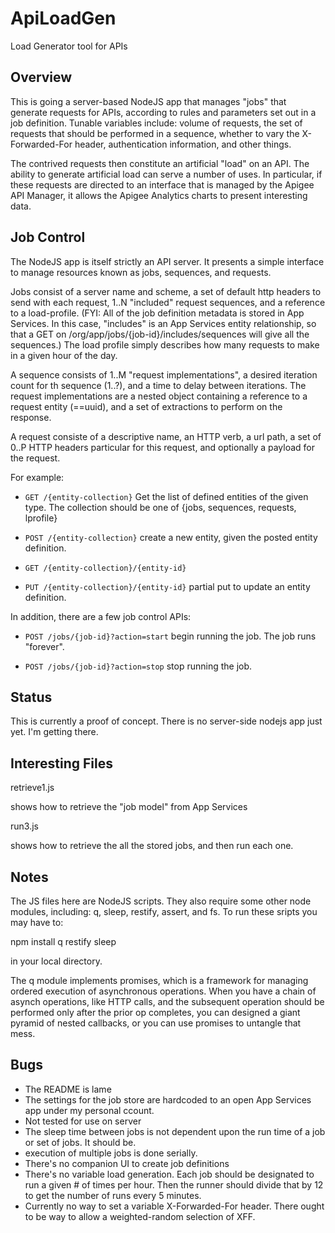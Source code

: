 ApiLoadGen
==========

Load Generator tool for APIs


Overview
----------------------

This is going a server-based NodeJS app that manages "jobs" that
generate requests for APIs, according to rules and parameters set
out in a job definition.  Tunable variables include: volume of
requests, the set of requests that should be performed in a
sequence, whether to vary the X-Forwarded-For header,
authentication information, and other things.

The contrived requests then constitute an artificial "load" on an
API. The ability to generate artificial load can serve a number
of uses.  In particular, if these requests are directed to an
interface that is managed by the Apigee API Manager, it allows
the Apigee Analytics charts to present interesting data.


Job Control
----------------------

The NodeJS app is itself strictly an API server.  It presents a
simple interface to manage resources known as jobs, sequences,
and requests.

Jobs consist of a server name and scheme, a set of default http
headers to send with each request, 1..N "included" request
sequences, and a reference to a load-profile.  (FYI: All of the
job definition metadata is stored in App Services. In this
case, "includes" is an App Services entity relationship, so that
a GET on /org/app/jobs/{job-id}/includes/sequences will give all
the sequences.)  The load profile simply describes how many
requests to make in a given hour of the day.

A sequence consists of 1..M "request implementations", a desired
iteration count for th sequence (1..?), and a time to delay
between iterations.  The request implementations are a nested
object containing a reference to a request entity (==uuid), and a set of
extractions to perform on the response.

A request consiste of a descriptive name, an HTTP verb, a url
path, a set of 0..P HTTP headers particular for this request, and
optionally a payload for the request.

For example:

* `GET /{entity-collection}`
    Get the list of defined entities of the given type. The collection
    should be one of {jobs, sequences, requests, lprofile}

* `POST /{entity-collection}`
    create a new entity, given the posted entity definition.

* `GET /{entity-collection}/{entity-id}`

* `PUT /{entity-collection}/{entity-id}`
   partial put to update an entity definition.


In addition, there are a few job control APIs:

* `POST /jobs/{job-id}?action=start`
   begin running the job. The job runs "forever".

* `POST /jobs/{job-id}?action=stop`
   stop running the job.



Status
----------------------

This is currently a proof of concept. There is no server-side
nodejs app just yet. I'm getting there.



Interesting Files
----------------------

retrieve1.js

shows how to retrieve the "job model" from App Services


run3.js

shows how to retrieve the all the stored jobs, and then run each one.




Notes
----------------------

The JS files here are NodeJS scripts.  They also require some other
node modules, including: q, sleep, restify, assert, and fs.  To run these sripts you may have to:

   npm install q restify sleep

in your local directory.


The q module implements promises, which is a framework for
managing ordered execution of asynchronous operations. When you
have a chain of asynch operations, like HTTP calls, and the
subsequent operation should be performed only after the prior op
completes, you can designed a giant pyramid of nested callbacks,
or you can use promises to untangle that mess.



Bugs
----------------------

- The README is lame
- The settings for the job store are hardcoded to an open App Services app under my personal ccount.
- Not tested for use on server
- The sleep time between jobs is not dependent upon the run time of a job or set of jobs. It should be.
- execution of multiple jobs is done serially.
- There's no companion UI to create job definitions
- There's no variable load generation. Each job should be designated to run a given # of times per hour. Then the runner should divide that by 12 to get the number of runs every 5 minutes.
- Currently no way to set a variable X-Forwarded-For header.  There ought to be  way to allow a weighted-random selection of XFF.
